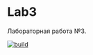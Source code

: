 # Lab3
Лабораторная работа №3.

[![build](https://github.com/KoReSh2299/Lab3BD/actions/workflows/dotnet-desktop.yml/badge.svg)](https://github.com/KoReSh2299/Lab3BD/actions/workflows/dotnet-desktop.yml)
